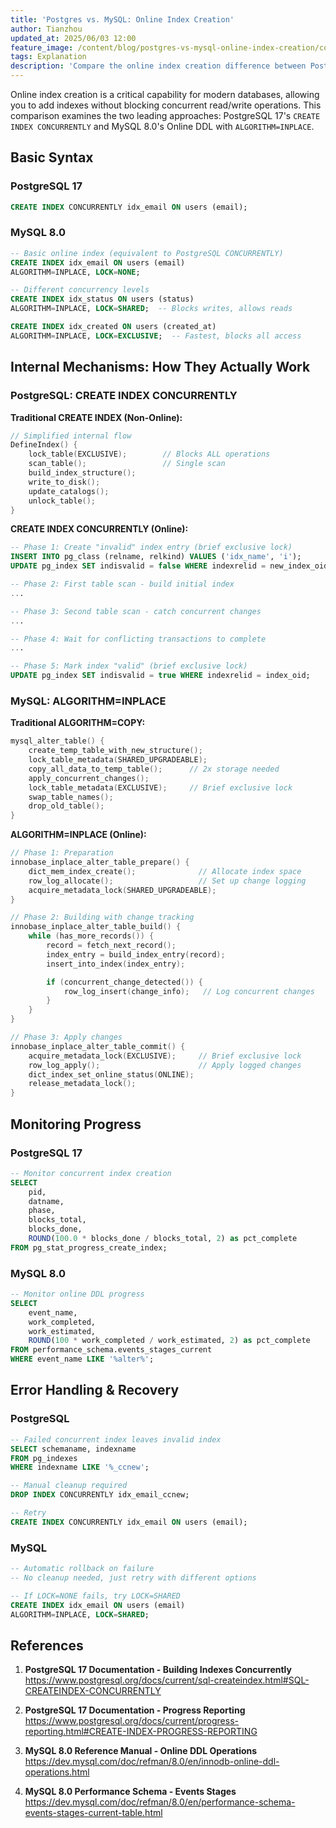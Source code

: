 ```yaml
---
title: 'Postgres vs. MySQL: Online Index Creation'
author: Tianzhou
updated_at: 2025/06/03 12:00
feature_image: /content/blog/postgres-vs-mysql-online-index-creation/cover.webp
tags: Explanation
description: 'Compare the online index creation difference between Postgres and MySQL'
---
```


Online index creation is a critical capability for modern databases, allowing you to add indexes without blocking concurrent read/write operations. This comparison examines the two leading approaches: PostgreSQL 17's `CREATE INDEX CONCURRENTLY` and MySQL 8.0's Online DDL with `ALGORITHM=INPLACE`.

## Basic Syntax

### PostgreSQL 17

```sql
CREATE INDEX CONCURRENTLY idx_email ON users (email);
```

### MySQL 8.0

```sql
-- Basic online index (equivalent to PostgreSQL CONCURRENTLY)
CREATE INDEX idx_email ON users (email)
ALGORITHM=INPLACE, LOCK=NONE;

-- Different concurrency levels
CREATE INDEX idx_status ON users (status)
ALGORITHM=INPLACE, LOCK=SHARED;  -- Blocks writes, allows reads

CREATE INDEX idx_created ON users (created_at)
ALGORITHM=INPLACE, LOCK=EXCLUSIVE;  -- Fastest, blocks all access
```

## Internal Mechanisms: How They Actually Work

### PostgreSQL: CREATE INDEX CONCURRENTLY

**Traditional CREATE INDEX (Non-Online):**

```c
// Simplified internal flow
DefineIndex() {
    lock_table(EXCLUSIVE);        // Blocks ALL operations
    scan_table();                 // Single scan
    build_index_structure();
    write_to_disk();
    update_catalogs();
    unlock_table();
}
```

**CREATE INDEX CONCURRENTLY (Online):**

```sql
-- Phase 1: Create "invalid" index entry (brief exclusive lock)
INSERT INTO pg_class (relname, relkind) VALUES ('idx_name', 'i');
UPDATE pg_index SET indisvalid = false WHERE indexrelid = new_index_oid;

-- Phase 2: First table scan - build initial index
...

-- Phase 3: Second table scan - catch concurrent changes
...

-- Phase 4: Wait for conflicting transactions to complete
...

-- Phase 5: Mark index "valid" (brief exclusive lock)
UPDATE pg_index SET indisvalid = true WHERE indexrelid = index_oid;
```

### MySQL: ALGORITHM=INPLACE

**Traditional ALGORITHM=COPY:**

```c
mysql_alter_table() {
    create_temp_table_with_new_structure();
    lock_table_metadata(SHARED_UPGRADEABLE);
    copy_all_data_to_temp_table();      // 2x storage needed
    apply_concurrent_changes();
    lock_table_metadata(EXCLUSIVE);     // Brief exclusive lock
    swap_table_names();
    drop_old_table();
}
```

**ALGORITHM=INPLACE (Online):**

```c
// Phase 1: Preparation
innobase_inplace_alter_table_prepare() {
    dict_mem_index_create();              // Allocate index space
    row_log_allocate();                   // Set up change logging
    acquire_metadata_lock(SHARED_UPGRADEABLE);
}

// Phase 2: Building with change tracking
innobase_inplace_alter_table_build() {
    while (has_more_records()) {
        record = fetch_next_record();
        index_entry = build_index_entry(record);
        insert_into_index(index_entry);

        if (concurrent_change_detected()) {
            row_log_insert(change_info);   // Log concurrent changes
        }
    }
}

// Phase 3: Apply changes
innobase_inplace_alter_table_commit() {
    acquire_metadata_lock(EXCLUSIVE);     // Brief exclusive lock
    row_log_apply();                      // Apply logged changes
    dict_index_set_online_status(ONLINE);
    release_metadata_lock();
}
```

## Monitoring Progress

### PostgreSQL 17

```sql
-- Monitor concurrent index creation
SELECT
    pid,
    datname,
    phase,
    blocks_total,
    blocks_done,
    ROUND(100.0 * blocks_done / blocks_total, 2) as pct_complete
FROM pg_stat_progress_create_index;
```

### MySQL 8.0

```sql
-- Monitor online DDL progress
SELECT
    event_name,
    work_completed,
    work_estimated,
    ROUND(100 * work_completed / work_estimated, 2) as pct_complete
FROM performance_schema.events_stages_current
WHERE event_name LIKE '%alter%';
```

## Error Handling & Recovery

### PostgreSQL

```sql
-- Failed concurrent index leaves invalid index
SELECT schemaname, indexname
FROM pg_indexes
WHERE indexname LIKE '%_ccnew';

-- Manual cleanup required
DROP INDEX CONCURRENTLY idx_email_ccnew;

-- Retry
CREATE INDEX CONCURRENTLY idx_email ON users (email);
```

### MySQL

```sql
-- Automatic rollback on failure
-- No cleanup needed, just retry with different options

-- If LOCK=NONE fails, try LOCK=SHARED
CREATE INDEX idx_email ON users (email)
ALGORITHM=INPLACE, LOCK=SHARED;
```

## References

1. **PostgreSQL 17 Documentation - Building Indexes Concurrently**  
   https://www.postgresql.org/docs/current/sql-createindex.html#SQL-CREATEINDEX-CONCURRENTLY

1. **PostgreSQL 17 Documentation - Progress Reporting**  
   https://www.postgresql.org/docs/current/progress-reporting.html#CREATE-INDEX-PROGRESS-REPORTING

1. **MySQL 8.0 Reference Manual - Online DDL Operations**  
   https://dev.mysql.com/doc/refman/8.0/en/innodb-online-ddl-operations.html

1. **MySQL 8.0 Performance Schema - Events Stages**  
   https://dev.mysql.com/doc/refman/8.0/en/performance-schema-events-stages-current-table.html
